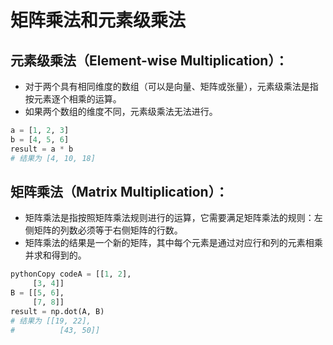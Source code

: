 # 矩阵乘法和元素级乘法

## 元素级乘法（Element-wise Multiplication）：

- 对于两个具有相同维度的数组（可以是向量、矩阵或张量），元素级乘法是指按元素逐个相乘的运算。
- 如果两个数组的维度不同，元素级乘法无法进行。

```python
a = [1, 2, 3]
b = [4, 5, 6]
result = a * b
# 结果为 [4, 10, 18]
```

## 矩阵乘法（Matrix Multiplication）：

- 矩阵乘法是指按照矩阵乘法规则进行的运算，它需要满足矩阵乘法的规则：左侧矩阵的列数必须等于右侧矩阵的行数。
- 矩阵乘法的结果是一个新的矩阵，其中每个元素是通过对应行和列的元素相乘并求和得到的。

```python
pythonCopy codeA = [[1, 2],
     [3, 4]]
B = [[5, 6],
     [7, 8]]
result = np.dot(A, B)
# 结果为 [[19, 22],
#          [43, 50]]
```